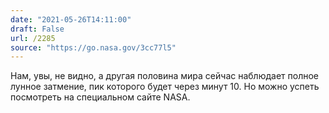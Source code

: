 ```yaml
---
date: "2021-05-26T14:11:00"
draft: False
url: /2285
source: "https://go.nasa.gov/3cc77l5"
---
```


Нам, увы, не видно, а другая половина мира сейчас наблюдает полное лунное затмение, пик которого будет через минут 10. Но можно успеть посмотреть на специальном сайте NASA.
